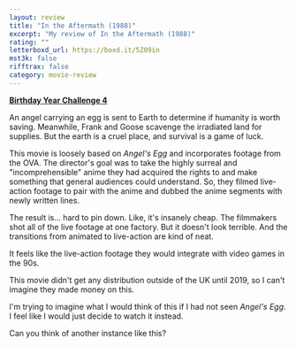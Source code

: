 ```yaml
---
layout: review
title: "In the Aftermath (1988)"
excerpt: "My review of In the Aftermath (1988)"
rating: ""
letterboxd_url: https://boxd.it/5Z09in
mst3k: false
rifftrax: false
category: movie-review
---
```


<b><a href="https://boxd.it/sWI7Y">Birthday Year Challenge 4</a></b>

An angel carrying an egg is sent to Earth to determine if humanity is worth saving. Meanwhile, Frank and Goose scavenge the irradiated land for supplies. But the earth is a cruel place, and survival is a game of luck.

This movie is loosely based on <i>Angel's Egg</i> and incorporates footage from the OVA. The director's goal was to take the highly surreal and "incomprehensible" anime they had acquired the rights to and make something that general audiences could understand. So, they filmed live-action footage to pair with the anime and dubbed the anime segments with newly written lines.

The result is... hard to pin down. Like, it's insanely cheap. The filmmakers shot all of the live footage at one factory. But it doesn't look terrible. And the transitions from animated to live-action are kind of neat.

It feels like the live-action footage they would integrate with video games in the 90s.

This movie didn't get any distribution outside of the UK until 2019, so I can't imagine they made money on this.

I'm trying to imagine what I would think of this if I had not seen <i>Angel's Egg</i>. I feel like I would just decide to watch it instead.

Can you think of another instance like this?
